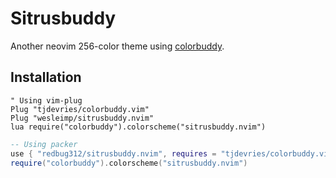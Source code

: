 # Sitrusbuddy

Another neovim 256-color theme using [colorbuddy].

[colorbuddy]: https://github.com/tjdevries/colorbuddy.nvim

## Installation

```vim
" Using vim-plug
Plug "tjdevries/colorbuddy.vim"
Plug "wesleimp/sitrusbuddy.nvim"
lua require("colorbuddy").colorscheme("sitrusbuddy.nvim")
```

```lua
-- Using packer
use { "redbug312/sitrusbuddy.nvim", requires = "tjdevries/colorbuddy.vim" }
require("colorbuddy").colorscheme("sitrusbuddy.nvim")
```
